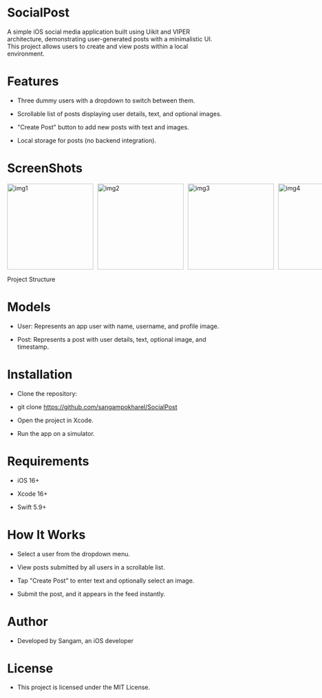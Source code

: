 # SocialPost

A simple iOS social media application built using Uikit and VIPER architecture, demonstrating user-generated posts with a minimalistic UI. This project allows users to create and view posts within a local environment.

# Features

- Three dummy users with a dropdown to switch between them.

- Scrollable list of posts displaying user details, text, and optional images.

- "Create Post" button to add new posts with text and images.

- Local storage for posts (no backend integration).

# ScreenShots

<div style="display: flex; gap: 10px;">
    <img src="https://github.com/user-attachments/assets/5bcd2f7e-f8cd-4301-8f11-5b66fa0f1e99" alt="img1" width="200" />
    <img src="https://github.com/user-attachments/assets/93c2f057-715f-4874-b547-a9d7950b1764" alt="img2" width="200" />
    <img src="https://github.com/user-attachments/assets/3f3966d6-8692-4019-bd03-72b22731398f" alt="img3" width="200" />
    <img src="https://github.com/user-attachments/assets/11ff505d-6fce-4b42-8215-a8b846497554" alt="img4" width="200" />
</div>


Project Structure

# Models

- User: Represents an app user with name, username, and profile image.

- Post: Represents a post with user details, text, optional image, and timestamp.

# Installation

- Clone the repository:

- git clone https://github.com/sangampokharel/SocialPost

- Open the project in Xcode.

- Run the app on a simulator.

# Requirements

- iOS 16+

- Xcode 16+

- Swift 5.9+

# How It Works

- Select a user from the dropdown menu.

- View posts submitted by all users in a scrollable list.

- Tap "Create Post" to enter text and optionally select an image.

- Submit the post, and it appears in the feed instantly.


# Author

- Developed by Sangam, an iOS developer 

# License

- This project is licensed under the MIT License.
